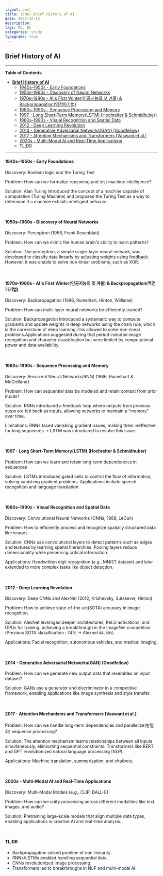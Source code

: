 ```yaml
---
layout: post
title: (ENG) Brief History of AI
date: 2024-12-13
description:
tags: ML, DL
categories: study
typograms: true
---
```


## **Brief History of AI**
---

**Table of Contents**
- [**Brief History of AI**](#brief-history-of-ai)
    - [1940s–1950s - Early Foundations](#1940s1950s---early-foundations)
    - [1950s–1960s - Discovery of Neural Networks](#1950s1960s---discovery-of-neural-networks)
    - [1970s–1980s - AI's First Winter(인공지능의 첫 겨울) \& Backpropagation(역전파기법)](#1970s1980s---ais-first-winter인공지능의-첫-겨울--backpropagation역전파기법)
    - [1980s–1990s - Sequence Processing and Memory](#1980s1990s---sequence-processing-and-memory)
    - [1997 - Long Short-Term Memory(LSTM) (Hochreiter \& Schmidhuber)](#1997---long-short-term-memorylstm-hochreiter--schmidhuber)
    - [1980s–1990s - Visual Recognition and Spatial Data](#1980s1990s---visual-recognition-and-spatial-data)
    - [2012 - Deep Learning Revolution](#2012---deep-learning-revolution)
    - [2014 - Generative Adversarial Networks(GAN) (Goodfellow)](#2014---generative-adversarial-networksgan-goodfellow)
    - [2017 - Attention Mechanisms and Transformers (Vaswani et al.)](#2017---attention-mechanisms-and-transformers-vaswani-et-al)
    - [2020s - Multi-Modal AI and Real-Time Applications](#2020s---multi-modal-ai-and-real-time-applications)
    - [TL;DR](#tldr)

---

#### 1940s–1950s - Early Foundations
Discovery: Boolean logic and the Turing Test

Problem: How can we formalize reasoning and test machine intelligence?

Solution: Alan Turing introduced the concept of a machine capable of computation (Turing Machine) and proposed the Turing Test as a way to determine if a machine exhibits intelligent behavior.

<br>

#### 1950s–1960s - Discovery of Neural Networks 

Discovery: Perceptron (1958, Frank Rosenblatt)

Problem: How can we mimic the human brain's ability to learn patterns?

Solution: The perceptron, a simple single-layer neural network, was developed to classify data linearly by adjusting weights using feedback. However, it was unable to solve non-linear problems, such as XOR.

<br>

#### 1970s–1980s - AI's First Winter(인공지능의 첫 겨울) & Backpropagation(역전파기법)

Discovery: Backpropagation (1986, Rumelhart, Hinton, Williams)

Problem: 
How can multi-layer neural networks be efficiently trained?

Solution: Backpropagation introduced a systematic way to compute gradients and update weights in deep networks using the chain rule, which is the cornerstone of deep learning.This allowed to solve  non-linear problems.Applications suggested during that period included image recognition and character classification but were limited by computational power and data availability.

<br>

#### 1980s–1990s - Sequence Processing and Memory 
Discovery: Recurrent Neural Networks(RNN) (1986, Rumelhart & McClelland)

Problem: How can sequential data be modeled and retain context from prior inputs?

Solution: RNNs introduced a feedback loop where outputs from previous steps are fed back as inputs, allowing networks to maintain a "memory" over time.

Limitations: RNNs faced vanishing gradient issues, making them ineffective for long sequences -> LSTM was introduced to resolve this issue.

<br>

#### 1997 - Long Short-Term Memory(LSTM) (Hochreiter & Schmidhuber)

Problem: How can we learn and retain long-term dependencies in sequences

Solution: LSTMs introduced gated cells to control the flow of information, solving vanishing gradient problems. Applications include speech recognition and language translation.

<br>

#### 1980s–1990s - Visual Recognition and Spatial Data

Discovery: Convolutional Neural Networks (CNNs, 1989, LeCun)

Problem: How to efficiently process and recognize spatially structured data like images.

Solution: CNNs use convolutional layers to detect patterns such as edges and textures by learning spatial hierarchies. Pooling layers reduce dimensionality while preserving critical information.

Applications: Handwritten digit recognition (e.g., MNIST dataset) and later extended to more complex tasks like object detection.

<br>

#### 2012 - Deep Learning Revolution

Discovery: Deep CNNs and AlexNet (2012, Krizhevsky, Sutskever, Hinton)

Problem: How to achieve state-of-the-art(SOTA) accuracy in image recognition.

Solution: AlexNet leveraged deeper architectures, ReLU activations, and GPUs for training, achieving a breakthrough in the ImageNet competition. (Previous SOTA classification : 74% -> Alexnet `84.69%`)

Applications: Facial recognition, autonomous vehicles, and medical imaging.

<br>

#### 2014 - Generative Adversarial Networks(GAN) (Goodfellow)

Problem: How can we generate new output data that resembles an input dataset?

Solution: GANs use a generator and discriminator in a competitive framework, enabling applications like image synthesis and style transfer.

<br>

#### 2017 - Attention Mechanisms and Transformers (Vaswani et al.)

Problem: How can we handle long-term dependencies and parallelize(병렬화) sequence processing?

Solution: The attention mechanism learns relationships between all inputs simultaneously, eliminating sequential constraints. Transformers like BERT and GPT revolutionized natural language processing (NLP).

Applications: Machine translation, summarization, and chatbots.

<br>

#### 2020s - Multi-Modal AI and Real-Time Applications

Discovery: Multi-Modal Models (e.g., CLIP, DALL-E)

Problem: How can we unify processing across different modalities like text, images, and audio?

Solution: Pretraining large-scale models that align multiple data types, enabling applications in creative AI and real-time analysis.

<br>

#### TL;DR

- Backpropagation solved problem of non-linearity.
- RNNs/LSTMs enabled handling sequential data.
- CNNs revolutionized image processing.
- Transformers led to breakthroughs in NLP and multi-modal AI.